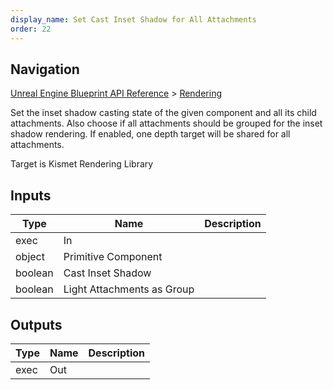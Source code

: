 ```yaml
---
display_name: Set Cast Inset Shadow for All Attachments
order: 22
---
```

## Navigation

[Unreal Engine Blueprint API Reference](https://dev.epicgames.com/documentation/en-us/unreal-engine/BlueprintAPI) > [Rendering](https://dev.epicgames.com/documentation/en-us/unreal-engine/BlueprintAPI/Rendering)

Set the inset shadow casting state of the given component and all its child attachments.
Also choose if all attachments should be grouped for the inset shadow rendering. If enabled, one depth target will be shared for all attachments.

Target is Kismet Rendering Library

## Inputs

| Type | Name | Description |
| --- | --- | --- |
| exec | In |  |
| object | Primitive Component |  |
| boolean | Cast Inset Shadow |  |
| boolean | Light Attachments as Group |  |

## Outputs

| Type | Name | Description |
| --- | --- | --- |
| exec | Out |  |

